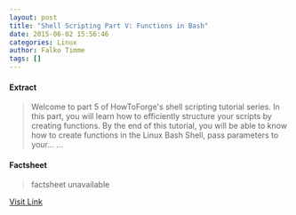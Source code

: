 ```yaml
---
layout: post
title: "Shell Scripting Part V: Functions in Bash"
date: 2015-06-02 15:56:46
categories: Linux
author: Falko Timme
tags: []
---
```



#### Extract
>Welcome to part 5 of HowToForge's shell scripting tutorial series. In this part, you will learn how to efficiently structure your scripts by creating functions. By the end of this tutorial, you will be able to know how to create functions in the Linux Bash Shell, pass parameters to your......

#### Factsheet
>factsheet unavailable

[Visit Link](https://www.linux.com/learn/tutorials/833418-shell-scripting-part-v-functions-in-bash/)


